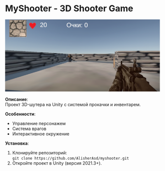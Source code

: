 # MyShooter - 3D Shooter Game

![Game Preview](https://github.com/AlisherAsd/myshooter/raw/main/Assets/pic.png)

**Описание**:  
Проект 3D-шутера на Unity с системой прокачки и инвентарем.

**Особенности**:
- Управление персонажем
- Система врагов
- Интерактивное окружение

**Установка**:
1. Клонируйте репозиторий:  
   `git clone https://github.com/AlisherAsd/myshooter.git`
2. Откройте проект в Unity (версия 2021.3+).